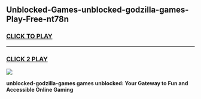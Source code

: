 
## Unblocked-Games-unblocked-godzilla-games-Play-Free-nt78n
<h3>
<a href="https://premium76.site?title=unblocked-godzilla-games&ref=09A">CLICK TO PLAY</a></h3>
<hr>

<h3>
<a href="https://premium76.site?title=unblocked-godzilla-games&ref=09A">CLICK 2 PLAY</a>
  
</h3>

<a href="https://premium76.site?title=unblocked-godzilla-games&ref=09A"><img src="https://clearcache.store/games.png"></a>


**unblocked-godzilla-games games unblocked: Your Gateway to Fun and Accessible Online Gaming**
